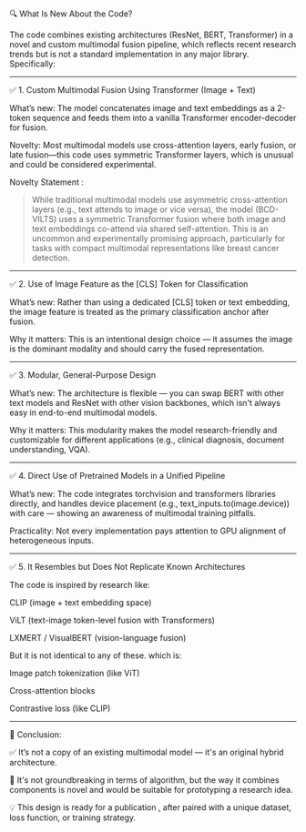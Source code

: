 🔍 What Is New About the Code?

The code combines existing architectures (ResNet, BERT, Transformer) in a novel and custom multimodal fusion pipeline, which reflects recent research trends but is not a standard implementation in any major library. Specifically:


---

✅ 1. Custom Multimodal Fusion Using Transformer (Image + Text)

What’s new: The model concatenates image and text embeddings as a 2-token sequence and feeds them into a vanilla Transformer encoder-decoder for fusion.

Novelty: Most multimodal models use cross-attention layers, early fusion, or late fusion—this code uses symmetric Transformer layers, which is unusual and could be considered experimental.

Novelty Statement :

> While traditional multimodal models use asymmetric cross-attention layers (e.g., text attends to image or vice versa), the model (BCD-VILTS) uses a symmetric Transformer fusion where both image and text embeddings co-attend via shared self-attention. This is an uncommon and experimentally promising approach, particularly for tasks with compact multimodal representations like breast cancer detection.



---

✅ 2. Use of Image Feature as the [CLS] Token for Classification

What’s new: Rather than using a dedicated [CLS] token or text embedding, the image feature is treated as the primary classification anchor after fusion.

Why it matters: This is an intentional design choice — it assumes the image is the dominant modality and should carry the fused representation.



---

✅ 3. Modular, General-Purpose Design

What’s new: The architecture is flexible — you can swap BERT with other text models and ResNet with other vision backbones, which isn't always easy in end-to-end multimodal models.

Why it matters: This modularity makes the model research-friendly and customizable for different applications (e.g., clinical diagnosis, document understanding, VQA).



---

✅ 4. Direct Use of Pretrained Models in a Unified Pipeline

What’s new: The code integrates torchvision and transformers libraries directly, and handles device placement (e.g., text_inputs.to(image.device)) with care — showing an awareness of multimodal training pitfalls.

Practicality: Not every implementation pays attention to GPU alignment of heterogeneous inputs.



---

✅ 5. It Resembles but Does Not Replicate Known Architectures

The code is inspired by research like:

CLIP (image + text embedding space)

ViLT (text-image token-level fusion with Transformers)

LXMERT / VisualBERT (vision-language fusion)


But it is not identical to any of these. which is:

Image patch tokenization (like ViT)

Cross-attention blocks

Contrastive loss (like CLIP)




---

🧠 Conclusion: 

✅ It’s not a copy of an existing multimodal model — it's an original hybrid architecture.

🚫 It's not groundbreaking in terms of algorithm, but the way it combines components is novel and would be suitable for prototyping a research idea.

💡 This design is ready for a publication , after paired with a unique dataset, loss function, or training strategy.
